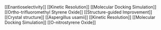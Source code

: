 [[Enantioselectivity]]
[[Kinetic Resolution]]
[[Molecular Docking Simulation]]
[[Ortho-trifluoromethyl Styrene Oxide]]
[[Structure-guided Improvement]]
[[Crystal structure]]
[[Aspergillus usamii]]
[[Kinetic Resolution]]
[[Molecular Docking Simulation]]
[[O-nitrostyrene Oxide]]
